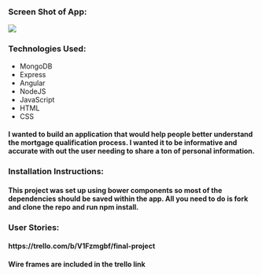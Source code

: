 <h3> Screen Shot of App: </h3>
<img class="screen-shot" src='public/styles/final-project.png'>

<h3> Technologies Used: </h3>
<ul>
<li>MongoDB</li>
<li>Express</li>
<li>Angular</li>
<li>NodeJS</li>
<li>JavaScript</li>
<li>HTML</li>
<li>CSS</li>
</ul>

<h4>I wanted to build an application that would help people better understand the mortgage qualification process. I wanted it to be informative and accurate with out the user needing to share a ton of personal information.</h4>

<h3>Installation Instructions:</h3>
<h4>This project was set up using bower components so most of the dependencies should be saved within the app. All you need to do is fork and clone the repo and run npm install.</h4>

<h3>User Stories:</h3>
<h4>https://trello.com/b/V1Fzmgbf/final-project</h4>
<h4>Wire frames are included in the trello link</h4>

